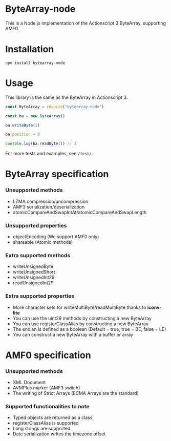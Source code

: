 # ByteArray-node

This is a Node.js implementation of the Actionscript 3 ByteArray, supporting AMF0.

# Installation

`npm install bytearray-node`

# Usage

This library is the same as the ByteArray in Actionscript 3.

```javascript
const ByteArray = require("bytearray-node")

const ba = new ByteArray()

ba.writeByte(1)

ba.position = 0

console.log(ba.readByte()) // 1
```

For more tests and examples, see `/test/`.

# ByteArray specification

### Unsupported methods
- LZMA compression/uncompression
- AMF3 serialization/deserialization
- atomicCompareAndSwapIntAt/atomicCompareAndSwapLength

### Unsupported properties
- objectEncoding (We support AMF0 only)
- shareable (Atomic methods)

### Extra supported methods
- writeUnsignedByte
- writeUnsignedShort
- writeUnsignedInt29
- readUnsignedInt29

### Extra supported properties
- More character sets for writeMultiByte/readMultiByte thanks to **iconv-lite**
- You can use the uint29 methods by constructing a new ByteArray
- You can use registerClassAlias by constructing a new ByteArray
- The endian is defined as a boolean (Default = true, true = BE, false = LE)
- You can construct a new ByteArray with a buffer or array

# AMF0 specification

### Unsupported methods
- XML Document
- AVMPlus marker (AMF3 switch)
- The writing of Strict Arrays (ECMA Arrays are the standard)

### Supported functionalities to note
- Typed objects are returned as a class
- registerClassAlias is supported
- Long strings are supported
- Date serialization writes the timezone offset
